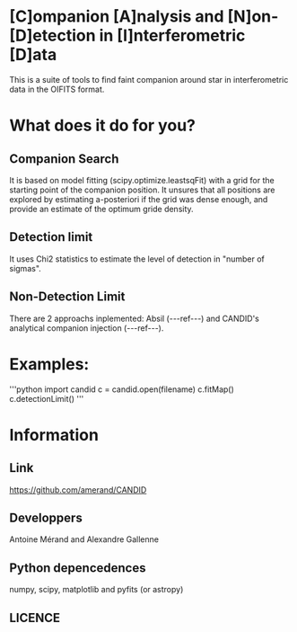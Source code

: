 # [C]ompanion [A]nalysis and [N]on-[D]etection in [I]nterferometric [D]ata

This is a suite of tools to find faint companion around star in interferometric
data in the OIFITS format.

# What does it do for you?
## Companion Search

It is based on model fitting (scipy.optimize.leastsqFit) with a grid for the
starting point of the companion position. It unsures that all positions are
explored by estimating a-posteriori if the grid was dense enough, and provide
an estimate of the optimum gride density.

## Detection limit
It uses Chi2 statistics to estimate the level of detection in "number of
sigmas".

## Non-Detection Limit
There are 2 approachs inplemented: Absil (---ref---) and CANDID's analytical
companion injection (---ref---).

# Examples:
'''python
import candid
c = candid.open(filename)
c.fitMap()
c.detectionLimit()
'''

# Information

## Link
https://github.com/amerand/CANDID

## Developpers
Antoine Mérand and Alexandre Gallenne

## Python depencedences
numpy, scipy, matplotlib and pyfits (or astropy)

## LICENCE
